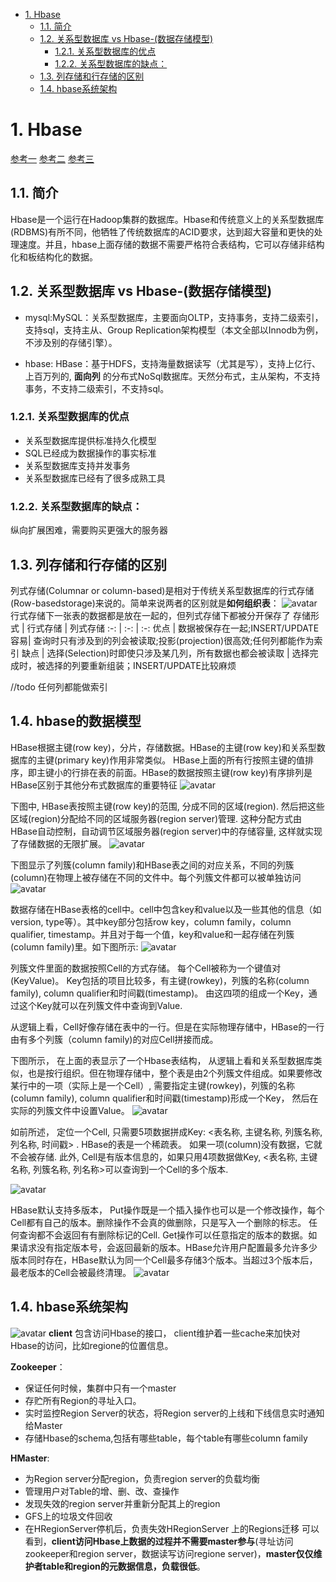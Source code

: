 <!-- TOC -->

- [1. Hbase](#1-hbase)
    - [1.1. 简介](#11-简介)
    - [1.2. 关系型数据库 vs Hbase-(数据存储模型)](#12-关系型数据库-vs-hbase-数据存储模型)
        - [1.2.1. 关系型数据库的优点](#121-关系型数据库的优点)
        - [1.2.2. 关系型数据库的缺点：](#122-关系型数据库的缺点)
    - [1.3. 列存储和行存储的区别](#13-列存储和行存储的区别)
    - [1.4. hbase系统架构](#14-hbase系统架构)

<!-- /TOC -->
# 1. Hbase
[参考一](https://zhuanlan.zhihu.com/p/30411575)
[参考二](https://zhuanlan.zhihu.com/p/30414252)
[参考三](https://www.cnblogs.com/panpanwelcome/p/8716483.html)
## 1.1. 简介
Hbase是一个运行在Hadoop集群的数据库。Hbase和传统意义上的关系型数据库(RDBMS)有所不同，他牺牲了传统数据库的ACID要求，达到超大容量和更快的处理速度。并且，hbase上面存储的数据不需要严格符合表结构，它可以存储非结构化和板结构化的数据。

## 1.2. 关系型数据库 vs Hbase-(数据存储模型)
- mysql:MySQL：关系型数据库，主要面向OLTP，支持事务，支持二级索引，支持sql，支持主从、Group Replication架构模型（本文全部以Innodb为例，不涉及别的存储引擎）。

- hbase: HBase：基于HDFS，支持海量数据读写（尤其是写），支持上亿行、上百万列的, **面向列** 的分布式NoSql数据库。天然分布式，主从架构，不支持事务，不支持二级索引，不支持sql。
### 1.2.1. 关系型数据库的优点
- 关系型数据库提供标准持久化模型
- SQL已经成为数据操作的事实标准
- 关系型数据库支持并发事务
- 关系型数据库已经有了很多成熟工具

### 1.2.2. 关系型数据库的缺点：
   纵向扩展困难，需要购买更强大的服务器

## 1.3. 列存储和行存储的区别
列式存储(Columnar or column-based)是相对于传统关系型数据库的行式存储(Row-basedstorage)来说的。简单来说两者的区别就是**如何组织表**：
![avatar](https://images2018.cnblogs.com/blog/591290/201804/591290-20180404101912975-230833010.png)
 行式存储下一张表的数据都是放在一起的，但列式存储下都被分开保存了
  存储形式 | 行式存储 | 列式存储
 :-: | :-: | :-:
 优点 | 数据被保存在一起;INSERT/UPDATE容易| 查询时只有涉及到的列会被读取;投影(projection)很高效;任何列都能作为索引
 缺点 | 选择(Selection)时即使只涉及某几列，所有数据也都会被读取 | 选择完成时，被选择的列要重新组装；INSERT/UPDATE比较麻烦

 //todo 任何列都能做索引

 ## 1.4. hbase的数据模型
 HBase根据主键(row key)，分片，存储数据。HBase的主键(row key)和关系型数据库的主键(primary key)作用非常类似。 HBase上面的所有行按照主键的值排序，即主键小的行排在表的前面。HBase的数据按照主键(row key)有序排列是HBase区别于其他分布式数据库的重要特征
![avatar](https://pic3.zhimg.com/80/v2-48a0b6c84dc40e080c8146f277195552_hd.jpg)

下图中, HBase表按照主键(row key)的范围, 分成不同的区域(region). 然后把这些区域(region)分配给不同的区域服务器(region server)管理. 这种分配方式由HBase自动控制，自动调节区域服务器(region server)中的存储容量, 这样就实现了存储数据的无限扩展。
![avatar](https://pic4.zhimg.com/80/v2-4b9ea19a833cc4323829779da0a94f27_hd.jpg)

下图显示了列簇(column family)和HBase表之间的对应关系，不同的列簇(column)在物理上被存储在不同的文件中。每个列簇文件都可以被单独访问
![avatar](https://pic1.zhimg.com/80/v2-0d391fa6ddb96f88b1f383ed613afef8_hd.jpg)

数据存储在HBase表格的cell中。cell中包含key和value以及一些其他的信息（如version, type等）。其中key部分包括row key，column family，column qualifier, timestamp。并且对于每一个值，key和value和一起存储在列簇(column family)里。如下图所示:
![avatar](https://pic4.zhimg.com/80/v2-e0356a0f104da4f03585b8282f1117f7_hd.jpg)

列簇文件里面的数据按照Cell的方式存储。 每个Cell被称为一个键值对(KeyValue)。 Key包括的项目比较多，有主键(rowkey)，列簇的名称(column family), column qualifier和时间戳(timestamp)。 由这四项的组成一个Key，通过这个Key就可以在列簇文件中查询到Value.

从逻辑上看，Cell好像存储在表中的一行。但是在实际物理存储中，HBase的一行由有多个列簇（column family)的对应Cell拼接而成。

下图所示， 在上面的表显示了一个Hbase表结构， 从逻辑上看和关系型数据库类似，也是按行组织。但在物理存储中，整个表是由2个列簇文件组成。如果要修改某行中的一项（实际上是一个Cell）, 需要指定主键(rowkey)，列簇的名称(column family), column qualifier和时间戳(timestamp)形成一个Key， 然后在实际的列簇文件中设置Value。
![avatar](https://pic4.zhimg.com/80/v2-089cd3a04f7121009dcbbb227a5e8bdf_hd.jpg)

如前所述， 定位一个Cell, 只需要5项数据拼成Key: <表名称, 主键名称, 列簇名称, 列名称, 时间戳> . HBase的表是一个稀疏表。 如果一项(column)没有数据，它就不会被存储. 此外, Cell是有版本信息的，如果只用4项数据做Key, <表名称, 主键名称, 列簇名称, 列名称>可以查询到一个Cell的多个版本.

![avatar](https://pic4.zhimg.com/80/v2-19bd07f9e19ddaa88ce0d38830920b47_hd.jpg)

HBase默认支持多版本，
Put操作既是一个插入操作也可以是一个修改操作，每个Cell都有自己的版本。删除操作不会真的做删除，只是写入一个删除的标志。 任何查询都不会返回有有删除标记的Cell.
Get操作可以任意指定的版本的数据。如果请求没有指定版本号，会返回最新的版本。HBase允许用户配置最多允许多少版本同时存在，HBase默认为同一个Cell最多存储3个版本。当超过3个版本后，最老版本的Cell会被最终清理。
![avatar](https://pic4.zhimg.com/80/v2-3cd0bb4f57acbf13787742dfda022043_hd.jpg)

## 1.4. hbase系统架构
![avatar](http://i9.hexunimg.cn/2011-10-17/134285162.jpg)
**client**
包含访问Hbase的接口，
client维护着一些cache来加快对Hbase的访问，比如regione的位置信息。

**Zookeeper**：
- 保证任何时候，集群中只有一个master
- 存贮所有Region的寻址入口。
- 实时监控Region Server的状态，将Region server的上线和下线信息实时通知给Master
- 存储Hbase的schema,包括有哪些table，每个table有哪些column family

**HMaster**:
- 为Region server分配region，负责region server的负载均衡
- 管理用户对Table的增、删、改、查操作
- 发现失效的region server并重新分配其上的region
- GFS上的垃圾文件回收
- 在HRegionServer停机后，负责失效HRegionServer 上的Regions迁移
可以看到，**client访问Hbase上数据的过程并不需要master参与**(寻址访问zookeeper和region server，数据读写访问regione server)，**master仅仅维护者table和region的元数据信息，负载很低**。
